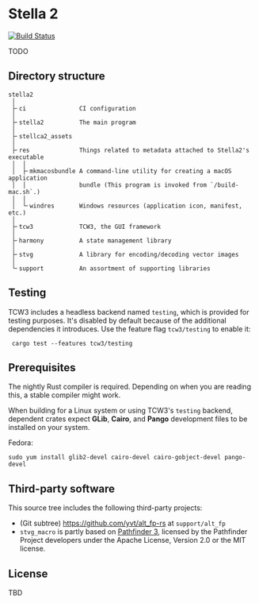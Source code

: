 # Stella 2

[![Build Status](https://yvt.visualstudio.com/Stella2/_apis/build/status/yvt.Stella2?branchName=master)](https://yvt.visualstudio.com/Stella2/_build/latest?definitionId=1&branchName=master)

TODO

## Directory structure

    stella2
     │
     ├╴ci               CI configuration
     │
     ├╴stella2          The main program
     │
     ├╴stellca2_assets
     │
     ├╴res              Things related to metadata attached to Stella2's executable
     │  │
     │  ├╴mkmacosbundle A command-line utility for creating a macOS application
     │  │               bundle (This program is invoked from `/build-mac.sh`.)
     │  │
     │  └╴windres       Windows resources (application icon, manifest, etc.)
     │
     ├╴tcw3             TCW3, the GUI framework
     │
     ├╴harmony          A state management library
     │
     ├╴stvg             A library for encoding/decoding vector images
     │
     └╴support          An assortment of supporting libraries

## Testing

TCW3 includes a headless backend named `testing`, which is provided for testing purposes. It's disabled by default because of the additional dependencies it introduces. Use the feature flag `tcw3/testing` to enable it:

     cargo test --features tcw3/testing

## Prerequisites

The nightly Rust compiler is required. Depending on when you are reading this, a stable compiler might work.

When building for a Linux system or using TCW3's `testing` backend, dependent crates expect **GLib**, **Cairo**, and **Pango** development files to be installed on your system.

Fedora:

```shell
sudo yum install glib2-devel cairo-devel cairo-gobject-devel pango-devel
```

## Third-party software

This source tree includes the following third-party projects:

 - (Git subtree) <https://github.com/yvt/alt_fp-rs> at `support/alt_fp`
 - `stvg_macro` is partly based on [Pathfinder 3](https://github.com/servo/pathfinder), licensed by the Pathfinder Project developers under the Apache License, Version 2.0 or the MIT license.

## License

TBD

